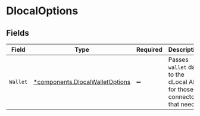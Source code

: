 # DlocalOptions


## Fields

| Field                                                                             | Type                                                                              | Required                                                                          | Description                                                                       |
| --------------------------------------------------------------------------------- | --------------------------------------------------------------------------------- | --------------------------------------------------------------------------------- | --------------------------------------------------------------------------------- |
| `Wallet`                                                                          | [*components.DlocalWalletOptions](../../models/components/dlocalwalletoptions.md) | :heavy_minus_sign:                                                                | Passes `wallet` data to the dLocal API for those connectors that need it.         |